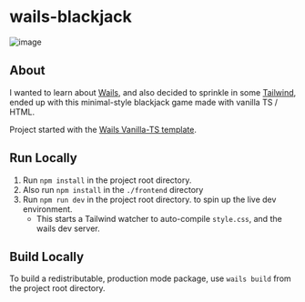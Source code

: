 # wails-blackjack
![image](https://user-images.githubusercontent.com/50535591/213902680-38d9ec3d-2b8e-48ec-83db-13a461a6f3fb.png)


## About

I wanted to learn about [Wails](https://wails.io), and also decided to sprinkle in some [Tailwind](https://tailwindcss.com/), ended up with this minimal-style blackjack game made with vanilla TS / HTML.

Project started with the [Wails Vanilla-TS template](https://github.com/wailsapp/wails/tree/v2.3.1/v2/pkg/templates/templates/vanilla-ts).

## Run Locally

1. Run `npm install` in the project root directory.
2. Also run `npm install` in the `./frontend` directory
3. Run `npm run dev` in the project root directory. to spin up the live dev environment.
    - This starts a Tailwind watcher to auto-compile `style.css`, and the wails dev server.
## Build Locally

To build a redistributable, production mode package, use `wails build` from the project root directory.
